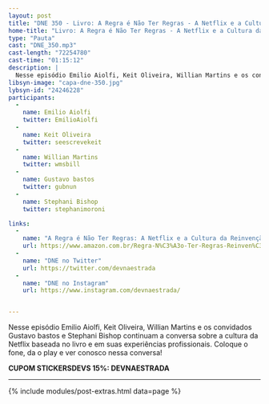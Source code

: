 ```yaml
---
layout: post
title: "DNE 350 - Livro: A Regra é Não Ter Regras - A Netflix e a Cultura da Reinvenção - Parte 2"
home-title: "Livro: A Regra é Não Ter Regras - A Netflix e a Cultura da Reinvenção - Parte 2"
type: "Pauta"
cast: "DNE_350.mp3"
cast-length: "72254780"
cast-time: "01:15:12"
description: |
  Nesse episódio Emilio Aiolfi, Keit Oliveira, Willian Martins e os convidados Gustavo bastos e Stephani Bishop continuam a conversa sobre a cultura da Netflix baseada no livro e em suas experiências profissionais. Coloque o fone, da o play e ver conosco nessa conversa!
libsyn-image: "capa-dne-350.jpg"
lybsyn-id: "24246228"
participants:
  -
    name: Emilio Aiolfi
    twitter: EmilioAiolfi
  - 
    name: Keit Oliveira
    twitter: seescrevekeit
  -
    name: Willian Martins
    twitter: wmsbill
  -
    name: Gustavo bastos
    twitter: gubnun
  -
    name: Stephani Bishop
    twitter: stephanimoroni

links:
  -
    name: "A Regra é Não Ter Regras: A Netflix e a Cultura da Reinvenção"
    url: https://www.amazon.com.br/Regra-N%C3%A3o-Ter-Regras-Reinven%C3%A7%C3%A3o-ebook/dp/B08GG95C4G
  -
    name: "DNE no Twitter"
    url: https://twitter.com/devnaestrada
  -
    name: "DNE no Instagram"
    url: https://www.instagram.com/devnaestrada/


---
```


Nesse episódio Emilio Aiolfi, Keit Oliveira, Willian Martins e os convidados Gustavo bastos e Stephani Bishop continuam a conversa sobre a cultura da Netflix baseada no livro e em suas experiências profissionais. Coloque o fone, da o play e ver conosco nessa conversa!

<strong>CUPOM STICKERSDEVS 15%: DEVNAESTRADA</strong>

---

{% include modules/post-extras.html data=page %}
